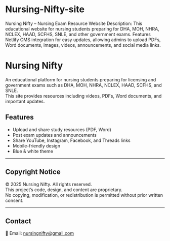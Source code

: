 # Nursing-Nifty-site
 Nursing Nifty – Nursing Exam Resource Website  Description: This educational website for nursing students preparing for DHA, MOH, NHRA, NCLEX, HAAD, SCFHS, SNLE, and other government exams. Features Netlify CMS integration for easy updates, allowing admins to upload PDFs, Word documents, images, videos, announcements, and social media links.
# Nursing Nifty

An educational platform for nursing students preparing for licensing and government exams such as DHA, MOH, NHRA, NCLEX, HAAD, SCFHS, and SNLE.  
This site provides resources including videos, PDFs, Word documents, and important updates.  

## Features
- Upload and share study resources (PDF, Word)
- Post exam updates and announcements
- Share YouTube, Instagram, Facebook, and Threads links
- Mobile-friendly design
- Blue & white theme

---

## Copyright Notice
© 2025 Nursing Nifty. All rights reserved.  
This project’s code, design, and content are proprietary.  
No copying, modification, or redistribution is permitted without prior written consent.

---

## Contact
📧 Email: nursingnifty@gmail.com
